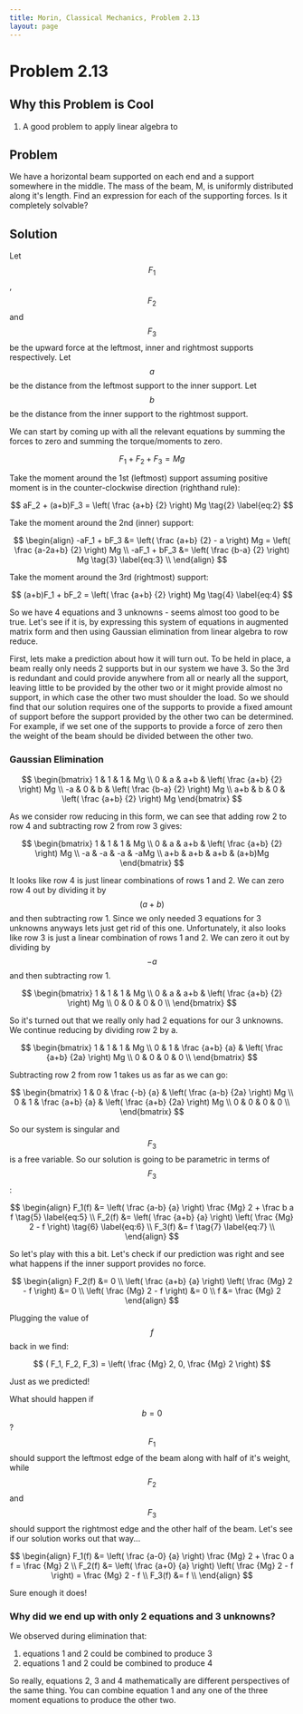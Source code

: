 ```yaml
---
title: Morin, Classical Mechanics, Problem 2.13
layout: page
---
```


# Problem 2.13

## Why this Problem is Cool

1. A good problem to apply linear algebra to

## Problem

We have a horizontal beam supported on each end and a support somewhere in the middle. The mass of the beam, M, is uniformly distributed along it's length. Find an expression for each of the supporting forces. Is it completely solvable?

## Solution

Let $$ F_1 $$, $$ F_2 $$ and $$ F_3 $$ be the upward force at the leftmost, inner and rightmost supports respectively.
Let $$ a $$ be the distance from the leftmost support to the inner support.
Let $$ b $$ be the distance from the inner support to the rightmost support.

We can start by coming up with all the relevant equations by summing the forces to zero and summing the torque/moments to zero.

$$ F_1 + F_2 + F_3 = Mg \tag{1} \label{eq:1} $$

Take the moment around the 1st (leftmost) support assuming positive moment is in the counter-clockwise direction (righthand rule):

$$ aF_2 + (a+b)F_3 = \left( \frac {a+b} {2} \right) Mg \tag{2} \label{eq:2} $$

Take the moment around the 2nd (inner) support:

$$ \begin{align}
-aF_1 + bF_3 &= \left( \frac {a+b} {2} - a \right) Mg = \left( \frac {a-2a+b} {2} \right) Mg \\
-aF_1 + bF_3 &= \left( \frac {b-a} {2} \right) Mg \tag{3} \label{eq:3}  \\
\end{align} $$

Take the moment around the 3rd (rightmost) support:

$$ (a+b)F_1 + bF_2 = \left( \frac {a+b} {2} \right) Mg \tag{4} \label{eq:4} $$

So we have 4 equations and 3 unknowns - seems almost too good to be true. Let's see if it is, by expressing this system of equations in augmented matrix form and then using Gaussian elimination from linear algebra to row reduce.

First, lets make a prediction about how it will turn out. To be held in place, a beam really only needs 2 supports but in our system we have 3. So the 3rd is redundant and could provide anywhere from all or nearly all the support, leaving little to be provided by the other two or it might provide almost no support, in which case the other two must shoulder the load. So we should find that our solution requires one of the supports to provide a fixed amount of support before the support provided by the other two can be determined. For example, if we set one of the supports to provide a force of zero then the weight of the beam should be divided between the other two.

### Gaussian Elimination

$$
\begin{bmatrix}
1 & 1 & 1 &   Mg \\
0 & a & a+b & \left( \frac {a+b} {2} \right) Mg \\
-a & 0 & b &  \left( \frac {b-a} {2} \right) Mg \\
a+b & b & 0 & \left( \frac {a+b} {2} \right) Mg
\end{bmatrix} 
$$

As we consider row reducing in this form, we can see that adding row 2 to row 4 and subtracting row 2 from row 3 gives:

$$
\begin{bmatrix}
1 & 1 & 1       & Mg \\
0 & a & a+b     & \left( \frac {a+b} {2} \right) Mg \\
-a & -a & -a    & -aMg \\
a+b & a+b & a+b & (a+b)Mg
\end{bmatrix} 
$$

It looks like row 4 is just linear combinations of rows 1 and 2. We can zero row 4 out by dividing it by $$ (a+b) $$ and then subtracting row 1. Since we only needed 3 equations for 3 unknowns anyways lets just get rid of this one. Unfortunately, it also looks like row 3 is just a linear combination of rows 1 and 2. We can zero it out by dividing by $$ -a $$ and then subtracting row 1.

$$
\begin{bmatrix}
1 & 1 & 1   & Mg \\
0 & a & a+b & \left( \frac {a+b} {2} \right) Mg \\
0 & 0 & 0   & 0 \\
\end{bmatrix} 
$$

So it's turned out that we really only had 2 equations for our 3 unknowns. We continue reducing by dividing row 2 by a.

$$
\begin{bmatrix}
1 & 1 & 1               & Mg \\
0 & 1 & \frac {a+b} {a} & \left( \frac {a+b} {2a} \right) Mg \\
0 & 0 & 0               & 0 \\
\end{bmatrix} 
$$

Subtracting row 2 from row 1 takes us as far as we can go:

$$
\begin{bmatrix}
1 & 0 & \frac {-b} {a}  & \left( \frac {a-b} {2a} \right) Mg \\
0 & 1 & \frac {a+b} {a} & \left( \frac {a+b} {2a} \right) Mg \\
0 & 0 & 0               & 0 \\
\end{bmatrix} 
$$

So our system is singular and $$ F_3 $$ is a free variable. 
So our solution is going to be parametric in terms of $$ F_3 $$:

$$ \begin{align}
F_1(f) &= \left( \frac {a-b} {a} \right) \frac {Mg} 2 + \frac b a f
  \tag{5} \label{eq:5} \\
F_2(f) &= \left( \frac {a+b} {a} \right) \left( \frac {Mg} 2 - f \right)
  \tag{6} \label{eq:6} \\
F_3(f) &= f
  \tag{7} \label{eq:7} \\
\end{align} $$

So let's play with this a bit. Let's check if our prediction was right and see what happens if the inner support provides no force.

$$ \begin{align}
F_2(f)           &= 0 \\
\left( \frac {a+b} {a} \right) \left( \frac {Mg} 2 - f \right) &= 0 \\
\left( \frac {Mg} 2 - f \right) &= 0 \\
f                &= \frac {Mg} 2
\end{align} $$

Plugging the value of $$ f $$ back in we find:

$$ ( F_1, F_2, F_3) = \left( \frac {Mg} 2, 0, \frac {Mg} 2 \right) $$

Just as we predicted!

What should happen if $$ b = 0 $$ ? $$ F_1 $$ should support the leftmost edge of the beam along with half of it's weight, while $$ F_2 $$ and $$ F_3 $$ should support the rightmost edge and the other half of the beam. Let's see if our solution works out that way...

$$ \begin{align}
F_1(f) &= \left( \frac {a-0} {a} \right) \frac {Mg} 2 + \frac 0 a f = \frac {Mg} 2 \\
F_2(f) &= \left( \frac {a+0} {a} \right) \left( \frac {Mg} 2 - f \right) = \frac {Mg} 2 - f \\
F_3(f) &= f \\
\end{align} $$

Sure enough it does!

### Why did we end up with only 2 equations and 3 unknowns?

We observed during elimination that:
1. equations 1 and 2 could be combined to produce 3
1. equations 1 and 2 could be combined to produce 4

So really, equations 2, 3 and 4 mathematically are different perspectives of the same thing. You can combine equation 1 and any one of the three moment equations to produce the other two. 
